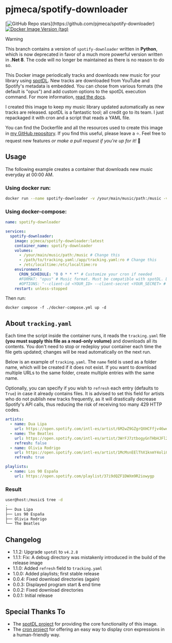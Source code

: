 # pjmeca/spotify-downloader

[![GitHub Repo stars](https://img.shields.io/github/stars/pjmeca/spotify-downloader?style=flat&logo=github&label=Star%20this%20repo!)](https://github.com/pjmeca/spotify-downloader)
[![Docker Image Version (tag)](https://img.shields.io/docker/v/pjmeca/spotify-downloader/latest?logo=docker)](https://hub.docker.com/r/pjmeca/spotify-downloader)

> [!WARNING]
> This branch contains a version of `spotify-downloader` written in **Python**, which is now deprecated in favor of a much more powerful version written in **.Net 8**. The code will no longer be maintained as there is no reason to do so.

This Docker image periodically tracks and downloads new music for your library using [spotDL](https://github.com/spotDL/spotify-downloader). New tracks are downloaded from YouTube and Spotify's metadata is embedded. You can chose from various formats (the default is "opus") and add custom options to the spotDL execution command. For more information, [read the docs](https://spotdl.readthedocs.io).

I created this image to keep my music library updated automatically as new tracks are released. spotDL is a fantastic tool; all credit go to its team. I just repackaged it with cron and a script that reads a YAML file.

You can find the Dockerfile and all the resources used to create this image in [my GitHub repository](https://github.com/pjmeca/spotify-downloader). If you find this useful, please leave a ⭐. Feel free to request new features *or make a pull request if you're up for it!* 💪

## Usage

The following example creates a container that downloads new music everyday at 00:00 AM.

### Using docker run:

```sh
docker run --name spotify-downloader -v /your/main/music/path:/music -v /path/to/tracking.yaml:/app/tracking.yaml:ro -v /etc/localtime:/etc/localtime:ro -e CRON_SCHEDULE="0 0 * * *" --restart unless-stopped pjmeca/spotify-downloader:latest
```

### Using docker-compose:

```yml docker-compose.yml
name: spotify-downloader

services:
  spotify-downloader:
    image: pjmeca/spotify-downloader:latest
    container_name: spotify-downloader
    volumes:
      - /your/main/music/path:/music # Change this
      - /path/to/tracking.yaml:/app/tracking.yaml:ro # Change this
      - /etc/localtime:/etc/localtime:ro
    environment:
      CRON_SCHEDULE: "0 0 * * *" # Customize your cron if needed
      #FORMAT: "opus" # Music format. Must be compatible with spotDL. Defaults to "opus".
      #OPTIONS: "--client-id <YOUR_ID> --client-secret <YOUR_SECRET> # Additional spotDL options. I like to add here my Spotify credentials.
    restart: unless-stopped
```

Then run:

```
docker compose -f ./docker-compose.yml up -d
```

## About `tracking.yaml`

Each time the script inside the container runs, it reads the `tracking.yaml` file **(you must supply this file as a read-only volume)** and downloads all its contents. You don't need to stop or redeploy your container each time the file gets updated; changes will be read automatically on the next run.

Below is an example of `tracking.yaml`. The `name` field is used as a folder name, which will be created if it does not exist. If you want to download multiple URLs to the same folder, create multiple entries with the same name.

Optionally, you can specify if you wish to `refresh` each entry (defaults to `True`) in case it already contains files. It is advised to set this field for artists who do not publish new tracks frequently, as it will drastically decrease Spotify's API calls, thus reducing the risk of receiving too many 429 HTTP codes.

```yaml
artists:
  - name: Dua Lipa
    url: https://open.spotify.com/intl-es/artist/6M2wZ9GZgrQXHCFfjv46we
  - name: The Beatles
    url: https://open.spotify.com/intl-es/artist/3WrFJ7ztbogyGnTHbHJFl2
    refresh: false
  - name: Olivia Rodrigo
    url: https://open.spotify.com/intl-es/artist/1McMsnEElThX1knmY4oliG
    refresh: true

playlists:
  - name: Los 90 España
    url: https://open.spotify.com/playlist/37i9dQZF1DWXm9R2iowygp
```

### Result

```bash
user@host:/music$ tree -d
.
├── Dua Lipa
├── Los 90 España
├── Olivia Rodrigo
└── The Beatles
```


## Changelog

- 1.1.2: Upgrade `spotdl` to `v4.2.8`
- 1.1.1: Fix: A debug directory was mistakenly introduced in the build of the release image
- 1.1.0: Added `refresh` field to `tracking.yaml`
- 1.0.0: Added playlists; first stable release
- 0.0.4: Fixed download directories (again)
- 0.0.3: Displayed program start & end time
- 0.0.2: Fixed download directories
- 0.0.1: Initial release

## Special Thanks To

- The [spotDL project](https://github.com/spotDL/spotify-downloader) for providing the core functionality of this image.
- The [cron project](https://github.com/lnquy/cron) for offering an easy way to display cron expressions in a human-friendly way.